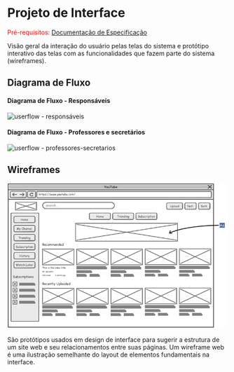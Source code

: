 
# Projeto de Interface

<span style="color:red">Pré-requisitos: <a href="2-Especificação do Projeto.md"> Documentação de Especificação</a></span>

Visão geral da interação do usuário pelas telas do sistema e protótipo interativo das telas com as funcionalidades que fazem parte do sistema (wireframes).


## Diagrama de Fluxo

#### Diagrama de Fluxo - Responsáveis

![userflow - responsáveis](https://github.com/ICEI-PUC-Minas-PMV-ADS/pmv-ads-2024-1-e3-proj-mov-t3-EduSync/assets/104398945/4b3998c4-5a1d-4575-990f-6a244bf4ce7b)

#### Diagrama de Fluxo - Professores e secretários
![userflow - professores-secretarios](https://github.com/ICEI-PUC-Minas-PMV-ADS/pmv-ads-2024-1-e3-proj-mov-t3-EduSync/assets/104398945/58abc309-68ad-4b59-a818-c40a4cea0e91)

## Wireframes

![Exemplo de Wireframe](img/wireframe-example.png)

São protótipos usados em design de interface para sugerir a estrutura de um site web e seu relacionamentos entre suas páginas. Um wireframe web é uma ilustração semelhante do layout de elementos fundamentais na interface.
 

